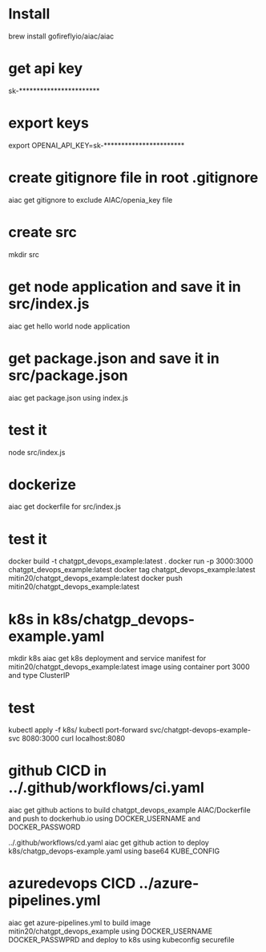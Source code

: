# Install
brew install gofireflyio/aiac/aiac

# get api key 
sk-***********************

# export keys
export OPENAI_API_KEY=sk-***********************

# create gitignore file in root .gitignore
 aiac get gitignore to exclude AIAC/openia_key file

# create src
mkdir src

# get node application and save it in src/index.js
aiac get hello world node application

# get package.json and save it in src/package.json
aiac get package.json using index.js

# test it
node src/index.js

# dockerize
aiac get dockerfile for src/index.js

# test it
docker build -t chatgpt_devops_example:latest .
docker run -p 3000:3000 chatgpt_devops_example:latest 
docker tag chatgpt_devops_example:latest mitin20/chatgpt_devops_example:latest
docker push mitin20/chatgpt_devops_example:latest 

# k8s in k8s/chatgp_devops-example.yaml
mkdir k8s
aiac get k8s deployment and service manifest for mitin20/chatgpt_devops_example:latest image using container port 3000 and type ClusterIP

# test
kubectl apply -f k8s/
kubectl port-forward svc/chatgpt-devops-example-svc 8080:3000 
curl localhost:8080

# github CICD in ../.github/workflows/ci.yaml
aiac get github actions to build chatgpt_devops_example AIAC/Dockerfile and push to dockerhub.io using DOCKER_USERNAME and DOCKER_PASSWORD

../.github/workflows/cd.yaml
aiac get github action to deploy k8s/chatgp_devops-example.yaml using base64 KUBE_CONFIG

# azuredevops CICD ../azure-pipelines.yml
aiac get azure-pipelines.yml to build image mitin20/chatgpt_devops_example using DOCKER_USERNAME DOCKER_PASSWPRD and deploy to k8s using kubeconfig securefile
